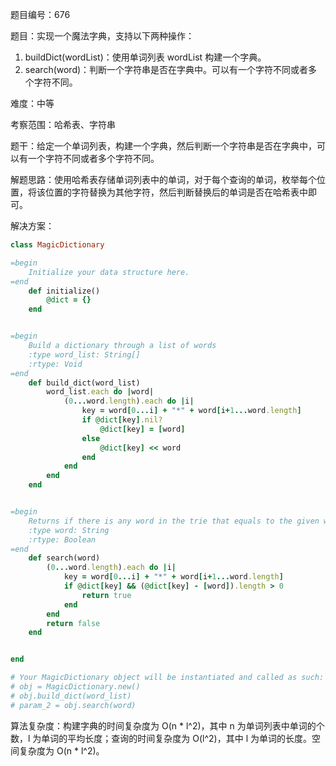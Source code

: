 题目编号：676

题目：实现一个魔法字典，支持以下两种操作：

1. buildDict(wordList)：使用单词列表 wordList 构建一个字典。
2. search(word)：判断一个字符串是否在字典中。可以有一个字符不同或者多个字符不同。

难度：中等

考察范围：哈希表、字符串

题干：给定一个单词列表，构建一个字典，然后判断一个字符串是否在字典中，可以有一个字符不同或者多个字符不同。

解题思路：使用哈希表存储单词列表中的单词，对于每个查询的单词，枚举每个位置，将该位置的字符替换为其他字符，然后判断替换后的单词是否在哈希表中即可。

解决方案：

```ruby
class MagicDictionary

=begin
    Initialize your data structure here.
=end
    def initialize()
        @dict = {}
    end


=begin
    Build a dictionary through a list of words
    :type word_list: String[]
    :rtype: Void
=end
    def build_dict(word_list)
        word_list.each do |word|
            (0...word.length).each do |i|
                key = word[0...i] + "*" + word[i+1...word.length]
                if @dict[key].nil?
                    @dict[key] = [word]
                else
                    @dict[key] << word
                end
            end
        end
    end


=begin
    Returns if there is any word in the trie that equals to the given word after modifying exactly one character
    :type word: String
    :rtype: Boolean
=end
    def search(word)
        (0...word.length).each do |i|
            key = word[0...i] + "*" + word[i+1...word.length]
            if @dict[key] && (@dict[key] - [word]).length > 0
                return true
            end
        end
        return false
    end


end

# Your MagicDictionary object will be instantiated and called as such:
# obj = MagicDictionary.new()
# obj.build_dict(word_list)
# param_2 = obj.search(word)
```

算法复杂度：构建字典的时间复杂度为 O(n * l^2)，其中 n 为单词列表中单词的个数，l 为单词的平均长度；查询的时间复杂度为 O(l^2)，其中 l 为单词的长度。空间复杂度为 O(n * l^2)。